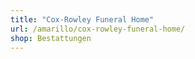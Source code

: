 ```yaml
---
title: "Cox-Rowley Funeral Home"
url: /amarillo/cox-rowley-funeral-home/
shop: Bestattungen
---
```

